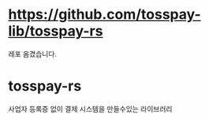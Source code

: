 # https://github.com/tosspay-lib/tosspay-rs 
레포 옴겼습니다.

# tosspay-rs
사업자 등록증 없이 결제 시스템을 만들수있는 라이브러리
